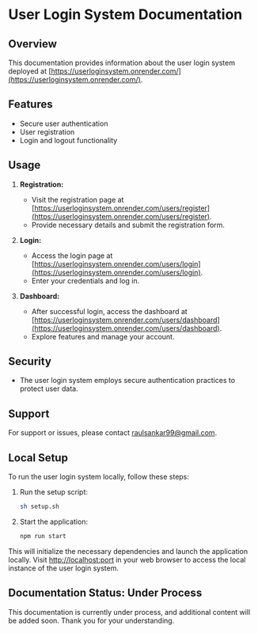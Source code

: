 # User Login System Documentation

## Overview
This documentation provides information about the user login system deployed at [https://userloginsystem.onrender.com/](https://userloginsystem.onrender.com/).

## Features
- Secure user authentication
- User registration
- Login and logout functionality

## Usage
1. **Registration:**
   - Visit the registration page at [https://userloginsystem.onrender.com/users/register](https://userloginsystem.onrender.com/users/register).
   - Provide necessary details and submit the registration form.

2. **Login:**
   - Access the login page at [https://userloginsystem.onrender.com/users/login](https://userloginsystem.onrender.com/users/login).
   - Enter your credentials and log in.

3. **Dashboard:**
   - After successful login, access the dashboard at [https://userloginsystem.onrender.com/users/dashboard](https://userloginsystem.onrender.com/users/dashboard).
   - Explore features and manage your account.

## Security
- The user login system employs secure authentication practices to protect user data.

## Support
For support or issues, please contact [raulsankar99@gmail.com](mailto:raulsankar99@gmail.com).

## Local Setup
To run the user login system locally, follow these steps:

1. Run the setup script:
    ```bash
    sh setup.sh
    ```

2. Start the application:
    ```bash
    npm run start
    ```

This will initialize the necessary dependencies and launch the application locally. Visit [http://localhost:port](http://localhost:port) in your web browser to access the local instance of the user login system.

## Documentation Status: Under Process
This documentation is currently under process, and additional content will be added soon. Thank you for your understanding.

